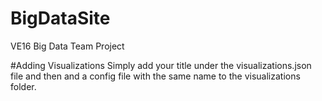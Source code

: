 # BigDataSite
VE16 Big Data Team Project

#Adding Visualizations
Simply add your title under the visualizations.json file and then and a config file with the same name to the visualizations folder.
